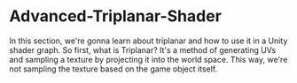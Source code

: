 # Advanced-Triplanar-Shader
In this section, we're gonna learn about triplanar and how to use it in a Unity shader graph. So first, what is Triplanar? It's a method of generating UVs and sampling a texture by projecting it into the world space. This way, we're not sampling the texture based on the game object itself.
